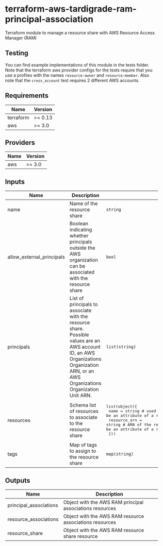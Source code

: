 # terraform-aws-tardigrade-ram-principal-association

Terraform module to manage a resource share with AWS Resource Access Manager (RAM)

## Testing

You can find example implementations of this module in the tests folder. Note that the terraform aws
provider configs for the tests require that you use a profiles with the names `resource-owner` and
`resource-member`. Also note that the `cross_account` test requires 2 different AWS accounts.

<!-- BEGIN TFDOCS -->
## Requirements

| Name | Version |
|------|---------|
| terraform | >= 0.13 |
| aws | >= 3.0 |

## Providers

| Name | Version |
|------|---------|
| aws | >= 3.0 |

## Inputs

| Name | Description | Type | Default | Required |
|------|-------------|------|---------|:--------:|
| name | Name of the resource share | `string` | n/a | yes |
| allow\_external\_principals | Boolean indicating whether principals outside the AWS organization can be associated with the resource share | `bool` | `false` | no |
| principals | List of principals to associate with the resource share. Possible values are an AWS account ID, an AWS Organizations Organization ARN, or an AWS Organizations Organization Unit ARN. | `list(string)` | `[]` | no |
| resources | Schema list of resources to associate to the resource share | <pre>list(object({<br>    name         = string # used as for_each key; cannot be an attribute of a resource in the same tfstate<br>    resource_arn = string # ARN of the resource to associate with the share; *can* be an attribute of a resource in the same tfstate<br>  }))</pre> | `[]` | no |
| tags | Map of tags to assign to the resource share | `map(string)` | `{}` | no |

## Outputs

| Name | Description |
|------|-------------|
| principal\_associations | Object with the AWS RAM principal associations resources |
| resource\_associations | Object with the AWS RAM resource associations resources |
| resource\_share | Object with the AWS RAM resource share resource |

<!-- END TFDOCS -->
